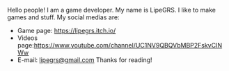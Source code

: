 Hello people! I am a game developer. My name is LipeGRS.
I like to make games and stuff.
My social medias are: 
- Game page: https://lipegrs.itch.io/
- Videos page:https://www.youtube.com/channel/UC1NV9QBQVbMBP2FskvCINWw
- E-mail: lipegrs@gmail.com
Thanks for reading!

